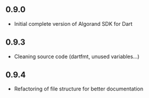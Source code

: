 ## 0.9.0

- Initial complete version of Algorand SDK for Dart

## 0.9.3
- Cleaning source code (dartfmt, unused variables...)

## 0.9.4
- Refactoring of file structure for better documentation
